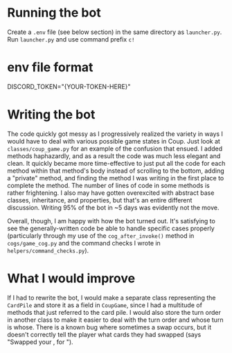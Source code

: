# Running the bot
Create a `.env` file (see below section) in the same directory as `launcher.py`.
Run `launcher.py` and use command prefix `c!`


# env file format
DISCORD_TOKEN="{YOUR-TOKEN-HERE}"


# Writing the bot
The code quickly got messy as I progressively realized the variety in ways I would have to deal with
various possible game states in Coup. Just look at `classes/coup_game.py` for an example of the
confusion that ensued. I added methods haphazardly, and as a result the code was much less elegant
and clean. It quickly became more time-effective to just put all the code for each method within
that method's body instead of scrolling to the bottom, adding a "private" method, and finding the
method I was writing in the first place to complete the method. The number of lines of code in some
methods is rather frightening. I also may have gotten overexcited with abstract base classes,
inheritance, and properties, but that's an entire different discussion. Writing 95% of the bot
in ~5 days was evidently not the move.

Overall, though, I am happy with how the bot turned out. It's satisfying to see the generally-written
code be able to handle specific cases properly (particularly through my use of the `cog_after_invoke()`
method in `cogs/game_cog.py` and the command checks I wrote in `helpers/command_checks.py`).

# What I would improve
If I had to rewrite the bot, I would make a separate class representing the `CardPile` and store it
as a field in `CoupGame`, since I had a multitude of methods that just referred to the card pile. I
would also store the turn order in another class to make it easier to deal with the turn order and
whose turn is whose. There is a known bug where sometimes a swap occurs, but it doesn't correctly
tell the player what cards they had swapped (says "Swapped your , for ").
